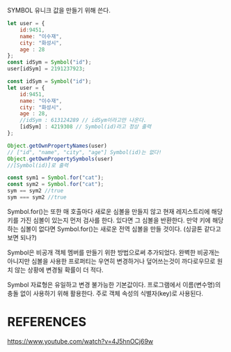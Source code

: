 
SYMBOL
유니크 값을 만들기 위해 쓴다.

```js
let user = {
    id:9451,
    name: "이수재",
    city: "화성시",
    age : 28
};
const idSym = Symbol("id");
user[idSym] = 2191237923;
```

```js
const idSym = Symbol("id");
let user = {
    id:9451,
    name: "이수재",
    city: "화성시",
    age : 28,
    //idSym : 613124289 // idSym이라고만 나온다.
    [idSym] : 4219308 // Symbol(id)라고 정상 출력
};
```

```js
Object.getOwnPropertyNames(user)
// ["id", "name", "city", "age"] Symbol(id)는 없다!
Object.getOwnPropertySymbols(user)
//[Symbol(id)]로 출력
```

```js
const sym1 = Symbol.for("cat"); 
const sym2 = Symbol.for("cat");
sym == sym2 //true
sym === sym2 //true
```
Symbol.for()는 또한 매 호출마다 새로운 심볼을 만들지 않고 현재 레지스트리에 해당 키를 가진 심볼이 있는지 먼저 검사를 한다. 있다면 그 심볼을 반환한다. 만약 키에 해당하는 심볼이 없다면 Symbol.for()는 새로운 전역 심볼을 만들 것이다. (싱글톤 같다고 보면 되나?)

Symbol은 비공개 객체 멤버를 만들기 위한 방법으로써 추가되었다.
완벽한 비공개는 아니지만 심볼을 사용한 프로퍼티는 우연히 변경하거나
덮어쓰는것이 까다로우므로 원치 않는 상황에 변경될 확률이 더 적다.

Symbol 자료형은 유일하고 변경 불가능한 기본값이다.
프로그램에서 이름(변수명)의 충돌 없이 사용하기 위해 활용한다.
주로 객체 속성의 식별자(key)로 사용된다.


# REFERENCES
https://www.youtube.com/watch?v=4J5hnOCj69w